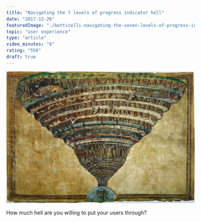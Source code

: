```yaml
---
title: "Navigating the 7 levels of progress indicator hell"
date: "2017-12-26"
featuredImage: "./botticelli-navigating-the-seven-levels-of-progress-indicator-hell-mike-zetlow.jpg"
topic: "user experience"
type: "article"
video_minutes: "0"
rating: "550"
draft: true
--- 
```


![](botticelli-navigating-the-seven-levels-of-progress-indicator-hell-mike-zetlow.jpg)

How much hell are you willing to put your users through?